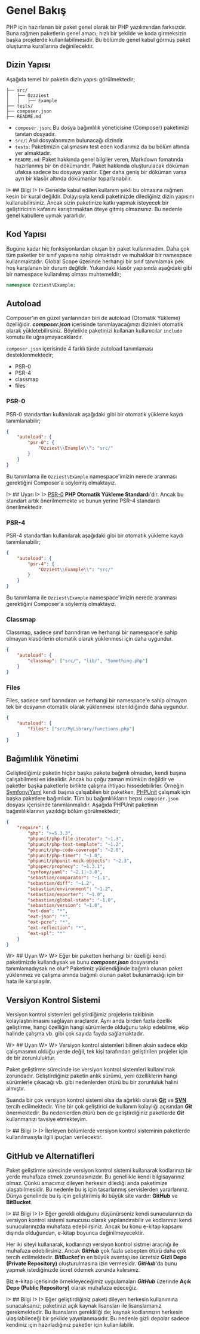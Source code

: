 # Genel Bakış

PHP için hazırlanan bir paket genel olarak bir PHP yazılımından farksızdır. Buna rağmen paketlerin genel amacı; hızlı bir şekilde ve koda girmeksizin başka projelerde kullanılabilmesidir. Bu bölümde genel kabul görmüş paket oluşturma kurallarına değinilecektir.

## Dizin Yapısı

Aşağıda temel bir paketin dizin yapısı görülmektedir;

```
├── src/
│   ├── Ozzziest
│   │   ├── Example
├── tests/
├── composer.json
├── README.md
```

* `composer.json`: Bu dosya bağımlılık yöneticisine (Composer) paketimizi tanıtan dosyadır.
* `src/`: Asıl dosyalarımızın bulunacağı dizindir. 
* `tests`: Paketimizin çalışmasını test eden kodlarımız da bu bölüm altında yer almaktadır.
* `README.md`: Paket hakkında genel bilgiler veren, Markdown fomatında hazırlanmış bir ön dökümandır. Paket hakkında oluşturulacak döküman ufaksa sadece bu dosyaya yazılır. Eğer daha geniş bir döküman varsa ayrı bir klasör altında dökümanlar toparlanabilir.

I> ## Bilgi
I> 
I> Genelde kabul edilen kullanım şekli bu olmasına rağmen kesin bir kural değildir. Dolayısıyla kendi paketinizde dilediğiniz dizin yapısını kullanabilirsiniz. Ancak sizin paketinize katkı yapmak isteyecek bir geliştiricinin kafasını karıştırmaktan öteye gitmiş olmazsınız. Bu nedenle genel kabullere uymak yararlıdır.

## Kod Yapısı

Bugüne kadar hiç fonksiyonlardan oluşan bir paket kullanmadım. Daha çok tüm paketler bir sınıf yapısına sahip olmaktadır ve muhakkar bir namespace kullanmaktadır. Global Scope üzerinde herhangi bir sınıf tanımlamak pek hoş karşılanan bir durum değildir. Yukarıdaki klasör yapısında aşağıdaki gibi bir namespace kullanılmış olması muhtemeldir;

```php
namespace Ozziest\Example;
```

## Autoload

Composer'ın en güzel yanlarından biri de autoload (Otomatik Yükleme) özelliğidir. ***composer.json*** içerisinde tanımlayacağınızı dizinleri otomatik olarak yükletebilirsiniz. Böylelikle paketinizi kullanan kullanıcılar `include` komutu ile uğraşmayacaklardır. 

`composer.json` içerisinde 4 farklı türde autoload tanımlaması desteklenmektedir;

* PSR-0
* PSR-4
* classmap
* files

### PSR-0 

PSR-0 standartları kullanılarak aşağıdaki gibi bir otomatik yükleme kaydı tanımlanabilir;

```json
{
    "autoload": {
        "psr-0": {
            "Ozziest\\Example\\": "src/"
        }
    }
}
```

Bu tanımlama ile `Ozziest\Example` namespace'imizin nerede aranması gerektiğini Composer'a söylemiş olmaktayız.

I> ## Uyarı
I> 
I> [PSR-0](http://www.php-fig.org/psr/psr-0/) **PHP Otomatik Yükleme Standardı**'dır. Ancak bu standart artık önerilmemekte ve bunun yerine PSR-4 standardı önerilmektedir. 

### PSR-4

PSR-4 standartları kullanılarak aşağıdaki gibi bir otomatik yükleme kaydı tanımlanabilir;

```json
{
    "autoload": {
        "psr-4": {
            "Ozziest\\Example\\": "src/"
        }
    }
}
```

Bu tanımlama ile `Ozziest\Example` namespace'imizin nerede aranması gerektiğini Composer'a söylemiş olmaktayız.

### Classmap

Classmap, sadece sınıf barındıran ve herhangi bir namespace'e sahip olmayan klasörlerin otomatik olarak yüklenmesi için daha uygundur.

```json
{
    "autoload": {
        "classmap": ["src/", "lib/", "Something.php"]
    }
}
``` 

### Files

Files, sadece sınıf barındıran ve herhangi bir namespace'e sahip olmayan tek bir dosyanın otomatik olarak yüklenmesi istenildiğinde daha uygundur.

```json
{
    "autoload": {
        "files": ["src/MyLibrary/functions.php"]
    }
}
``` 

## Bağımlılık Yönetimi

Geliştirdiğimiz paketin hiçbir başka pakete bağımlı olmadan, kendi başına çalışabilmesi en idealidir. Ancak bu çoğu zaman mümkün değildir ve paketler başka paketlerle birlikte çalışma ihtiyacı hissedebilirler. Örneğin [Symfony/Yaml](https://github.com/symfony/Yaml) kendi başına çalışabilen bir paketken, [PHPUnit](https://github.com/sebastianbergmann/phpunit) çalışmak için başka paketlere bağımlıdır. Tüm bu bağımlılıkların hepsi `composer.json` dosyası içerisinde tanımlanmalıdır. Aşağıda PHPUnit paketinin bağımlılıklarının yazıldığı bölüm görülmektedir;

```json
{
    "require": {
        "php": ">=5.3.3",
        "phpunit/php-file-iterator": "~1.3",
        "phpunit/php-text-template": "~1.2",
        "phpunit/php-code-coverage": "~2.0",
        "phpunit/php-timer": "~1.0",
        "phpunit/phpunit-mock-objects": "~2.3",
        "phpspec/prophecy": "~1.3.1",
        "symfony/yaml": "~2.1|~3.0",
        "sebastian/comparator": "~1.1",
        "sebastian/diff": "~1.2",
        "sebastian/environment": "~1.2",
        "sebastian/exporter": "~1.0",
        "sebastian/global-state": "~1.0",
        "sebastian/version": "~1.0",
        "ext-dom": "*",
        "ext-json": "*",
        "ext-pcre": "*",
        "ext-reflection": "*",
        "ext-spl": "*"
    }
}
```

W> ## Uyarı
W> 
W> Eğer bir paketten herhangi bir özelliği kendi paketimizde kullandıysak ve bunu ***composer.json*** dosyasında tanımlamadıysak ne olur? Paketimiz yüklendiğinde bağımlı olunan paket yüklenmez ve çalışma anında bağımlı olunan paket bulunamadığı için bir hata ile karşılaşılır.

## Versiyon Kontrol Sistemi

Versiyon kontrol sistemleri geliştirdiğimiz projelerin takibinin kolaylaştırılmasını sağlayan araçlardır. Aynı anda birden fazla özellik geliştirme, hangi özelliğin hangi sürümlerde olduğunu takip edebilme, ekip halinde çalışma vb. gibi çok sayıda fayda sağlamaktadır. 

W> ## Uyarı
W> 
W> Versiyon kontrol sistemleri bilinen aksin sadece ekip çalışmasının olduğu yerde değil, tek kişi tarafından geliştirilen projeler için de bir zorunluluktur. 

Paket geliştirme sürecinde ise versiyon kontrol sistemleri kullanılmak zorundadır. Geliştirdiğiniz paketin anlık sürümü, yeni özelliklerin hangi sürümlerle çıkacağı vb. gibi nedenlerden ötürü bu bir zorunluluk halini almıştır.

Şuanda bir çok versiyon kontrol sistemi olsa da ağırlıklı olarak **[Git](http://git-scm.com)** ve **[SVN](http://tortoisesvn.net)** tercih edilmektedir. Yine bir çok geliştirici de kullanım kolaylığı açısından ***Git*** önermektedir. Bu nedenlerden ötürü ben de geliştirdiğiniz paketlerde ***Git*** kullanmanızı tavsiye etmekteyim.

I> ## Bilgi
I>
I> İlerleyen bölümlerde versiyon kontrol sisteminin paketlerde kullanılmasıyla ilgili ipuçları verilecektir.

## GitHub ve Alternatifleri

Paket geliştirme sürecinde versiyon kontrol sistemi kullanarak kodlarınızı bir yerde muhafaza etmek zorundasınızdır. Bu genellikle kendi bilgisayarınız olmaz. Çünkü amacımız dileyen herkesin dilediği anda paketimize ulaşabilmesidir. Bu nedenle bu iş için tasarlanmış servislerden yararlanırız. Dünya genelinde bu iş için geliştirilmiş iki büyük site vardır: **GitHub** ve **BitBucket**.

I> ## Bilgi
I>
I> Eğer gerekli olduğunu düşünürseniz kendi sunucularınızı da versiyon kontrol sistemi sunucusu olarak yapılandırabilir ve kodlarınızı kendi sunucularınızda muhafaza edebilirsiniz. Ancak bu konu e-kitap kapsamı dışında olduğundan, e-kitap boyunca değinilmeyecektir.

Her iki siteyi kullanarak, kodlarınızı versiyon kontrol sistmei aracılığı ile muhafaza edebilirsiniz. Ancak ***GitHub*** çok fazla sebepten ötürü daha çok tercih edilmektedir. ***BitBucket***'ın en büyük avantajı ise ücretsiz **Gizli Depo (Private Repository)** oluşturulmasına izin vermesidir. ***GitHub***'da bunu yapmak istediğinizde ücret ödemek zorunda kalırsınız.

Biz e-kitap içerisinde örnekleyeceğimiz uygulamaları ***GitHub*** üzerinde **Açık Depo (Public Repository)** olarak muhafaza edeceğiz.

I> ## Bilgi
I> 
I> Eğer geliştirdiğiniz paketi dileyen herkesin kullanımına sunacaksanız; paketinizi açık kaynak lisansları ile lisanslamanız gerekmektedir. Bu lisansların gerekliliği de; kaynak kodlarınızın herkesin ulaşılabileceği bir şekilde yayınlanmasıdır. Bu nedenle gizli depolar sadece kendiniz için hazırladığınız paketler için kullanılabilir.


